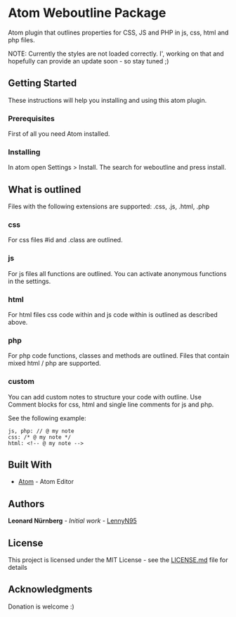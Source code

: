 # Atom Weboutline Package

Atom plugin that outlines properties for CSS, JS and PHP in js, css, html and php files.

NOTE: Currently the styles are not loaded correctly. I', working on that and hopefully can provide an update soon - so stay tuned ;)

## Getting Started

These instructions will help you installing and using this atom plugin.

### Prerequisites

First of all you need Atom installed.

### Installing

In atom open Settings > Install. The search for weboutline and press install.

## What is outlined

Files with the following extensions are supported: .css, .js, .html, .php

### css

For css files #id and .class are outlined.

### js

For js files all functions are outlined. You can activate anonymous functions in the settings.

### html

For html files css code within <style type="text/css"></style> and js code within <script></script> is outlined as described above.

### php

For php code functions, classes and methods are outlined. Files that contain mixed html / php are supported.

### custom

You can add custom notes to structure your code with outline.
Use Comment blocks for css, html and single line comments for js and php.

See the following example:

````
js, php: // @ my note
css: /* @ my note */
html: <!-- @ my note -->
````

## Built With

* [Atom](https://atom.io/) - Atom Editor

## Authors

**Leonard Nürnberg** - *Initial work* - [LennyN95](https://github.com/LennyN95)

## License

This project is licensed under the MIT License - see the [LICENSE.md](LICENSE.md) file for details

## Acknowledgments

Donation is welcome :)

